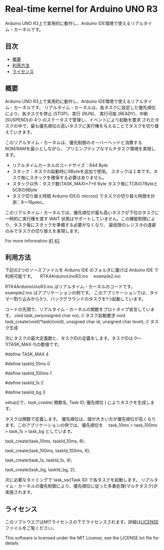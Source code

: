 # Real-time kernel for Arduino UNO R3
Arduino UNO R3上で実用的に動作し、Arduino IDE環境で使えるリアルタイム・カーネルです。

## 目次
- [概要](#概要)
- [利用方法](#利用方法)
- [ライセンス](#ライセンス)

## 概要
Arduino UNO R3上で実用的に動作し、Arduino IDE環境で使えるリアルタイム・カーネルです。
リアルタイム・カーネルは、各タスクに設定した優先順位により、各タスクを停止 (STOP)、実行 (RUN)、
実行可能 (READY)、中断 (SUSPEND)の 4つ のステータスで管理し、イベントにより起動を要求
されたタスクの中で、最も優先順位の高いタスクに実行権を与えることでタスクを切り替えていきます。

このリアルタイム・カーネルは、優先制御のオーバーヘッドと消費するROM/RAMを最小としながら、
プリエンプティブなマルチタスク環境を実現します。

- リアルタイムカーネルのコードサイズ：644 Byte
- スタック：タスクの起動時に6Byteを追加で使用。
  スタックは１本です。タスク毎にスタックを確保する必要はありません。
- スタック以外：タスク数(TASK_MAX)×7+6 Byte
  タスク毎にTCBの7ByteとSCBの6Byte
- タスク切り替え時間
  Arduino IDEの micros() でタスクの切り替え時間を計測：8～16μsec。

このリアルタイム・カーネルでは、優先順位が最も高いタスクが下位のタスクに一時的に実行権を渡す
WAIT 状態はサポートしていません。この機能制限により、タスク毎にスタックを準備する必要がなくなり、
最低限のレジスタの退避のみでタスクの切り替えを実現します。

For more information
[#1](https://pekopoko4control.blogspot.com/2024/09/arduino-uno.html)
[#2](https://pekopoko4control.blogspot.com/2024/10/for-arduino-uno-r3.html)

## 利用方法
下記の2つのソースファイルを Arduino IDE のフォルダに置けば Arduino IDE で利用可能です。
　RTK4ArduinoUnoR3.ino
　example2.ino

RTK4ArduinoUnoR3.ino はリアルタイム・カーネルのコードです。
example2.ino はアプリケーションの例です。
このアプリケーションでは、タイマー割り込みから3つ、バックグラウンドのタスクを1つ起動しています。

コードの先頭で、リアルタイム・カーネルの関数をプロトタイプ宣言しています。
void task_sw(unsigned char no);	// タスク起動要求
void task_create(void(*task)(void), unsigned char id, unsigned char level); // タスク生成

次にタスクの最大定義数と、タスクIDの定義をします。タスクIDは 0～1(TASK_MAX-1)の数値です。

 #define  TASK_MAX  4

 #define  taskId_10ms	   0
 
 #define  taskId_100ms	  1
 
 #define  taskId_1s	    	2
 
 #define  taskId_bg   	 	3

setup()で、task_create( 関数名, Task ID, 優先順位 ) によりタスクを生成します。

タスクは関数で定義します。
優先順位は、値が大きい方が優先順位が高くなります。このアプリケーションの例では、優先順位を
　task_10ms > task_100ms > task_1s > task_bg
としています。
  
  task_create(task_10ms, taskId_10ms, 8);
  
  task_create(task_100ms, taskId_100ms, 6);
  
  task_create(task_1s, taskId_1s, 4);
  
  task_create(task_bg, taskId_bg, 2);

次に必要なタイミングで task_sw(Task ID) で各タスクを起動します。
リアルタイム・カーネルの優先制御により、優先順位に従った多重処理(マルチタスク)が実施されます。

## ライセンス
このソフトウエアはMITライセンスの下でライセンスされます。詳細は[LICENSE](https://github.com/pekopoko-heart/RTKernel-for-Arduino-Uno-R3/blob/main/LISENCE.txt)ファイルをご覧ください。

This software is licensed under the MIT License, see the LICENSE.txt file for details
